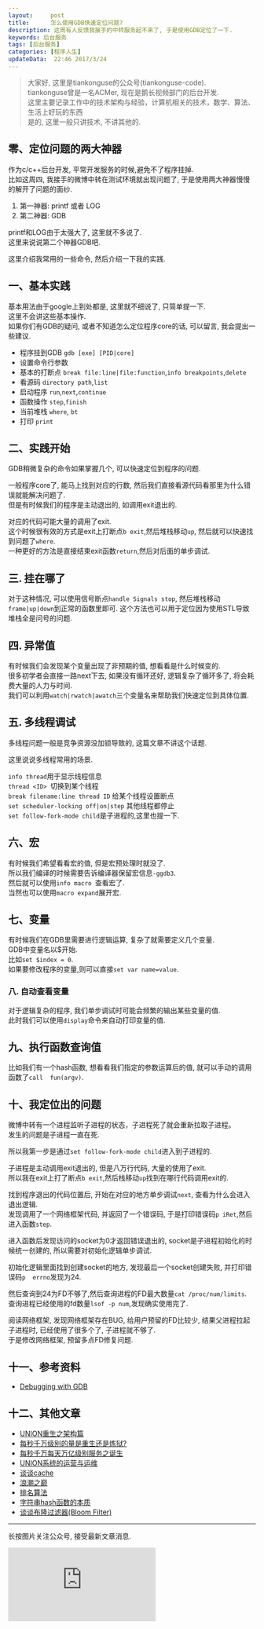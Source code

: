 ```yaml
---
layout:     post
title:      怎么使用GDB快速定位问题?
description: 这周有人反馈我接手的中转服务起不来了, 于是使用GDB定位了一下.       
keywords: 后台服务
tags: [后台服务]
categories: [程序人生]
updateData:  22:46 2017/3/24
---
```



> 
> 大家好, 这里是tiankonguse的公众号(tiankonguse-code).   
> tiankonguse曾是一名ACMer, 现在是鹅长视频部门的后台开发.  
> 这里主要记录工作中的技术架构与经验，计算机相关的技术，数学、算法、生活上好玩的东西  
> 是的, 这里一般只讲技术, 不讲其他的.   
>  


## 零、定位问题的两大神器


作为c/c++后台开发, 平常开发服务的时候,避免不了程序挂掉.  
比如这周四, 我接手的微博中转在测试环境就出现问题了, 于是使用两大神器慢慢的解开了问题的面纱.   

1. 第一神器: printf 或者 LOG  
2. 第二神器: GDB  

printf和LOG由于太强大了, 这里就不多说了.  
这里来说说第二个神器GDB吧.  


这里介绍我常用的一些命令, 然后介绍一下我的实践.  


## 一、基本实践  


基本用法由于google上到处都是, 这里就不细说了, 只简单提一下.  
这里不会讲这些基本操作.  
如果你们有GDB的疑问, 或者不知道怎么定位程序core的话, 可以留言, 我会提出一些建议.  


* 程序挂到GDB  `gdb [exe] [PID|core]`  
* 设置命令行参数  
* 基本的打断点  `break file:line|file:function`,`info breakpoints`,`delete`  
* 看源码  `directory path`,`list`    
* 启动程序 `run`,`next`,`continue`  
* 函数操作 `step`,`finish`  
* 当前堆栈 `where`, `bt`  
* 打印 `print`


## 二、实践开始

GDB稍微复杂的命令如果掌握几个, 可以快速定位到程序的问题.  

一般程序core了, 能马上找到对应的行数, 然后我们直接看源代码看那里为什么错误就能解决问题了.  
但是有时候我们的程序是主动退出的, 如调用exit退出的.  

对应的代码可能大量的调用了exit.  
这个时候很有效的方式是exit上打断点`b exit`,然后堆栈移动`up`, 然后就可以快速找到问题了`where`.  
一种更好的方法是直接结束exit函数`return`,然后对后面的单步调试.  


## 三. 挂在哪了  

对于这种情况, 可以使用信号断点`handle Signals stop`, 然后堆栈移动`frame|up|down`到正常的函数里即可.
这个方法也可以用于定位因为使用STL导致堆栈全是问号的问题.  


## 四. 异常值


有时候我们会发现某个变量出现了非预期的值, 想看看是什么时候变的.  
很多初学者会直接一路next下去, 如果没有循环还好, 逻辑复杂了循环多了, 将会耗费大量的人力与时间.  
我们可以利用`watch|rwatch|awatch`三个变量名来帮助我们快速定位到具体位置.  


## 五. 多线程调试

多线程问题一般是竞争资源没加锁导致的, 这篇文章不讲这个话题.  

这里说说多线程常用的场景.  


`info thread`用于显示线程信息  
`thread <ID> `切换到某个线程  
`break filename:line thread ID` 给某个线程设置断点  
`set scheduler-locking off|on|step` 其他线程都停止  
`set follow-fork-mode child`是子进程的,这里也提一下.  


## 六、宏  

有时候我们希望看看宏的值, 但是宏预处理时就没了.  
所以我们编译的时候需要告诉编译器保留宏信息`-ggdb3`.  
然后就可以使用`info macro `查看宏了.    
当然也可以使用`macro expand`展开宏.  


## 七、变量

有时候我们在GDB里需要进行逻辑运算, 复杂了就需要定义几个变量.  
GDB中变量名以$开始.  
比如`set $index = 0`.   
如果要修改程序的变量,则可以直接`set var name=value`.  



### 八. 自动查看变量    

对于逻辑复杂的程序, 我们单步调试时可能会频繁的输出某些变量的值.  
此时我们可以使用`display`命令来自动打印变量的值.  


## 九、执行函数查询值

比如我们有一个hash函数, 想看看我们指定的参数运算后的值, 就可以手动的调用函数了`call  fun(argv)`.   


## 十、我定位出的问题  

微博中转有一个进程监听子进程的状态，子进程死了就会重新拉取子进程。  
发生的问题是子进程一直在死.  



所以我第一步是通过`set follow-fork-mode child`进入到子进程的.  


子进程是主动调用exit退出的, 但是八万行代码, 大量的使用了exit.  
所以我在exit上打了断点`b exit`,然后栈移动`up`找到在哪行代码调用exit的.  


找到程序退出的代码位置后, 开始在对应的地方单步调试`next`, 查看为什么会进入退出逻辑.  
发现调用了一个网络框架代码, 并返回了一个错误码, 于是打印错误码`p iRet`,然后进入函数`step`.  


进入函数后发现访问的socket为0才返回错误退出的, socket是子进程初始化的时候统一创建的, 所以需要对初始化逻辑单步调试.  


初始化逻辑里面找到创建socket的地方, 发现最后一个socket创建失败, 并打印错误码`p  errno`发现为24.  


然后查询到24为FD不够了,然后查询进程的FD最大数量`cat /proc/num/limits`.  
查询进程已经使用的fd数量`lsof -p num`,发现确实使用完了.   


阅读网络框架, 发现网络框架存在BUG, 给用户预留的FD比较少, 结果父进程拉起子进程时, 已经使用了很多个了, 子进程就不够了.  
于是修改网络框架, 预留多点FD修复问题.  


## 十一、参考资料  


* [Debugging with GDB](https://sourceware.org/gdb/onlinedocs/gdb/)  



## 十二、其他文章


* [UNION重生之架构篇](http://mp.weixin.qq.com/s/jNXR7ghcG8m1YOzr59EK1g)   
* [每秒千万级别的量是重生还是炼狱?](http://mp.weixin.qq.com/s/enDLT-YE2BQWVFFm3xHjXA)   
* [每秒千万每天万亿级别服务之诞生](http://mp.weixin.qq.com/s/6taVob0DFx7K5QK-l4nmxQ)  
* [UNION系统的运营与运维](http://mp.weixin.qq.com/s/tZ1jbEFskb9OQ_tDOEb7TQ)  
* [谈谈cache](http://mp.weixin.qq.com/s/yc1ERwYtYD7q0zaAPr-7dA)  
* [浪潮之巅](http://mp.weixin.qq.com/s/znW-hoxMaWWDGAwV73SOEA)  
* [排名算法](http://mp.weixin.qq.com/s/2Y8yS89fLeb019z_TaoYhw)  
* [字符串hash函数的本质](http://mp.weixin.qq.com/s/wmtReLJvZMgml1dz88A3vg)   
* [谈谈布隆过滤器(Bloom Filter)](https://mp.weixin.qq.com/s/NpVzMT_0etlrVNvZ-YWQEQ)


<hr>

长按图片关注公众号, 接受最新文章消息.  

![](http://tiankonguse.com/lab/cloudLink/baidupan.php?url=/1915453531/4224042967.jpg)

